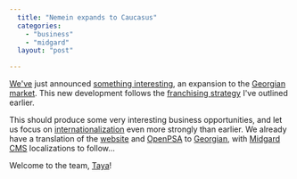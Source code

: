 ```yaml
---
  title: "Nemein expands to Caucasus"
  categories: 
    - "business"
    - "midgard"
  layout: "post"

---
```

[We've][1] just announced [something interesting][2], an expansion to the [Georgian market][3]. This new development follows the [franchising strategy][4] I've outlined earlier.

This should produce some very interesting business opportunities, and let us focus on [internationalization][5] even more strongly than earlier. We already have a translation of the [website][7] and [OpenPSA][9] to [Georgian][8], with [Midgard CMS][10] localizations to follow...

Welcome to the team, [Taya][6]!

[1]: http://www.nemein.com/en/
[2]: http://www.nemein.com/en/news/press/nemein-expands-to-georgian-market.html
[3]: http://en.wikipedia.org/wiki/Georgia_%28country%29
[4]: http://bergie.iki.fi/midcom-permalink-ab27daa68123cbe89e5d59a514347c8c
[5]: http://www.midgard-project.org/midcom-permalink-067c767dd66067bb65d6a0f0a88943a8
[6]: http://www.nemein.com/en/team/taya.html
[7]: http://www.nemein.com/ge/
[8]: http://en.wikipedia.org/wiki/Georgian
[9]: http://www.openpsa.org/
[10]: http://www.midgard-project.org/cms/